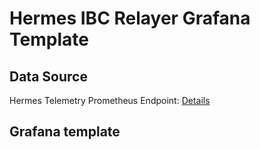 # Hermes IBC Relayer Grafana Template

## Data Source

Hermes Telemetry Prometheus Endpoint:
[Details](https://hermes.informal.systems/telemetry.html)

## Grafana template

[](hermes_grafana.json)
